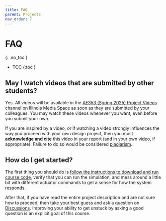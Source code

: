 ```yaml
---
title: FAQ
parent: Projects
nav_order: 7
---
```


# FAQ
{: .no_toc }

- TOC
{:toc }

## May I watch videos that are submitted by other students?

Yes. All videos will be available in the [AE353 (Spring 2025) Project Videos](https://mediaspace.illinois.edu/channel/channelid/369105032) channel on Illinois Media Space as soon as they are submitted by your colleagues. You may watch these videos whenever you want, even before you submit your own.

If you are inspired by a video, or if watching a video strongly influences the way you proceed with your own design project, then you must **acknowledge and cite** this video in your report (and in your own video, if appropriate). Failure to do so would be considered [plagiarism](https://studentcode.illinois.edu/article1/part4/1-402/).

## How do I get started?

The first thing you should do is [follow the instructions to download and run course code](../setup), verify that you can run the simulation, and mess around a little bit with different actuator commands to get a sense for how the system responds.

After that, if you have read the entire project description and are not sure how to proceed, then take your best guess and ask a question on [Discussions](https://canvas.illinois.edu/courses/54818/discussion_topics). Improving your ability to get unstuck by asking a good question is an explicit goal of this course.


